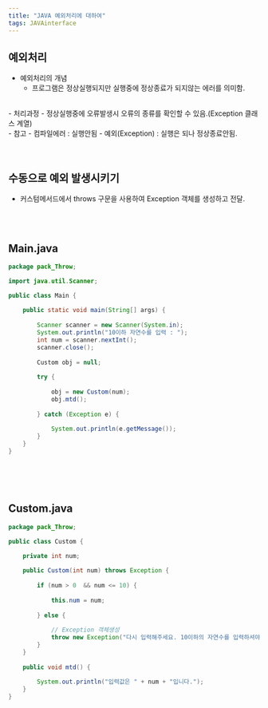 ```yaml
---
title: "JAVA 예외처리에 대하여"
tags: JAVAinterface 
---
```



## 예외처리
- 예외처리의 개념
	- 프로그램은 정상실행되지만 실행중에 정상종료가 되지않는 에러를 의미함.
<br>
- 처리과정
	- 정상실행중에 오류발생시 오류의 종류를 확인할 수 있음.(Exception 클래스 계열)
<br>
- 참고
	- 컴파일에러 : 실행안됨
	- 예외(Exception) : 실행은 되나 정상종료안됨.
<br>
<br>
<br>

## 수동으로 예외 발생시키기
- 커스텀메서드에서 throws 구문을 사용하여 Exception 객체를 생성하고 전달.
<br>
<br>

## Main.java
```java
package pack_Throw;

import java.util.Scanner;

public class Main {
	
	public static void main(String[] args) {
		
		Scanner scanner = new Scanner(System.in);
		System.out.println("10이하 자연수를 입력 : ");
		int num = scanner.nextInt();
		scanner.close();
		
		Custom obj = null;
		
		try {
			
			obj = new Custom(num);
			obj.mtd();
			
		} catch (Exception e) {
			
			System.out.println(e.getMessage());
		}
	}
}
```
<br>
<br>
<br>

## Custom.java
```java
package pack_Throw;

public class Custom {
	
	private int num;

	public Custom(int num) throws Exception {
		
		if (num > 0  && num <= 10) {
			
			this.num = num;			
			
		} else {
			
			// Exception 객체생성
			throw new Exception("다시 입력해주세요. 10이하의 자연수를 입력하셔야 합니다.");
		}
	}
	
	public void mtd() {
		
		System.out.println("입력값은 " + num + "입니다.");
	}
}
```
